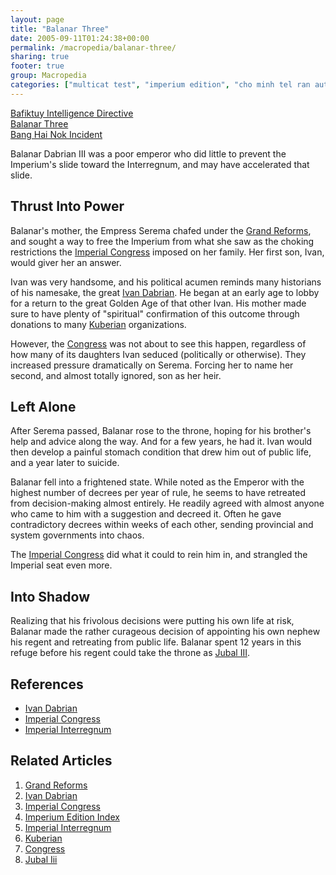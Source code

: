 ```yaml
---
layout: page
title: "Balanar Three"
date: 2005-09-11T01:24:38+00:00
permalink: /macropedia/balanar-three/
sharing: true
footer: true
group: Macropedia
categories: ["multicat test", "imperium edition", "cho minh tel ran authored"]
---
```


<div class='row'>
	<div class='col-md-4'><a href='/macropedia/bafiktuy-intelligence-directive'>Bafiktuy Intelligence Directive</a></div>
	<div class='col-md-4'><a href='/macropedia/balanar-three'>Balanar Three</a></div>
	<div class='col-md-4'><a href='/macropedia/bang-hai-nok-incident'>Bang Hai Nok Incident</a></div>
</div>


Balanar Dabrian III was a poor emperor who did little to prevent the Imperium's slide toward the Interregnum, and may have accelerated that slide.

## Thrust Into Power

Balanar's mother, the Empress Serema chafed under the [Grand Reforms](/macropedia/grand-reforms), and sought a way to free the Imperium from what she saw as the choking restrictions the [Imperial Congress](/macropedia/imperial-congress) imposed on her family. Her first son, Ivan, would giver her an answer.

Ivan was very handsome, and his political acumen reminds many historians of his namesake, the great [Ivan Dabrian](/macropedia/ivan-dabrian). He began at an early age to lobby for a return to the great Golden Age of that other Ivan. His mother made sure to have plenty of "spiritual" confirmation of this outcome through donations to many [Kuberian](/macropedia/kuberian-movement) organizations.

However, the [Congress](/macropedia/imperial-congress) was not about to see this happen, regardless of how many of its daughters Ivan seduced (politically or otherwise). They increased pressure dramatically on Serema. Forcing her to name her second, and almost totally ignored, son as her heir.

## Left Alone

After Serema passed, Balanar rose to the throne, hoping for his brother's help and advice along the way. And for a few years, he had it. Ivan would then develop a painful stomach condition that drew him out of public life, and a year later to suicide. 

Balanar fell into a frightened state. While noted as the Emperor with the highest number of decrees per year of rule, he seems to have retreated from decision-making almost entirely. He readily agreed with almost anyone who came to him with a suggestion and decreed it. Often he gave contradictory decrees within weeks of each other, sending provincial and system governments into chaos. 

The [Imperial Congress](/macropedia/imperial-congress) did what it could to rein him in, and strangled the Imperial seat even more. 

## Into Shadow

Realizing that his frivolous decisions were putting his own life at risk, Balanar made the rather curageous decision of appointing his own nephew his regent and retreating from public life. Balanar spent 12 years in this refuge before his regent could take the throne as [Jubal III](/macropedia/jubal-three).

## References
* [Ivan Dabrian](/macropedia/ivan-dabrian)
* [Imperial Congress](/macropedia/imperial-congress)
* [Imperial Interregnum](/macropedia/imperial-interregnum)

## Related Articles

1. [Grand Reforms](/macropedia/grand-reforms)
2. [Ivan Dabrian](/macropedia/ivan-dabrian)
3. [Imperial Congress](/macropedia/imperial-congress)
4. [Imperium Edition Index](/macropedia/imperium-edition-index)
5. [Imperial Interregnum](/macropedia/imperial-interregnum)
6. [Kuberian](/macropedia/kuberian-movement)
7. [Congress](/macropedia/imperial-congress)
8. [Jubal Iii](/macropedia/jubal-three)



 

